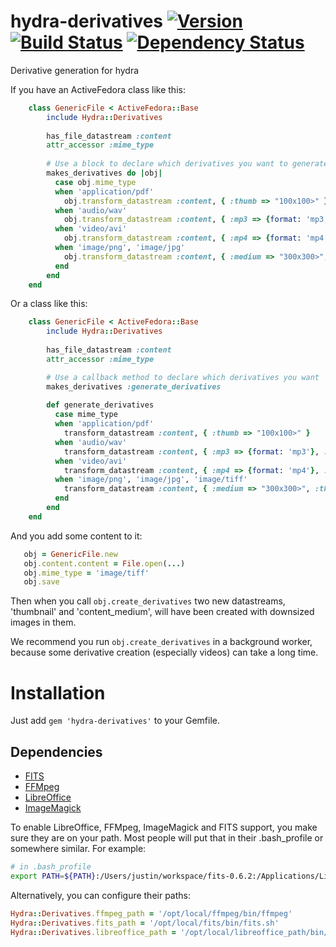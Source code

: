 # hydra-derivatives [![Version](https://badge.fury.io/rb/hydra-derivatives.png)](http://badge.fury.io/rb/hydra-derivatives) [![Build Status](https://travis-ci.org/projecthydra/hydra-derivatives.png?branch=master)](https://travis-ci.org/projecthydra/hydra-derivatives) [![Dependency Status](https://gemnasium.com/projecthydra/hydra-derivatives.png)](https://gemnasium.com/projecthydra/hydra-derivatives)

Derivative generation for hydra

If you have an ActiveFedora class like this:
```ruby
    class GenericFile < ActiveFedora::Base
        include Hydra::Derivatives
        
        has_file_datastream :content
        attr_accessor :mime_type
        
        # Use a block to declare which derivatives you want to generate
        makes_derivatives do |obj| 
          case obj.mime_type
          when 'application/pdf'
            obj.transform_datastream :content, { :thumb => "100x100>" }
          when 'audio/wav'
            obj.transform_datastream :content, { :mp3 => {format: 'mp3'}, :ogg => {format: 'ogg'} }, processor: :audio
          when 'video/avi'
            obj.transform_datastream :content, { :mp4 => {format: 'mp4'}, :webm => {format: 'webm'} }, processor: :video
          when 'image/png', 'image/jpg'
            obj.transform_datastream :content, { :medium => "300x300>", :thumb => "100x100>" }
          end
        end
    end
```

Or a class like this:

```ruby
    class GenericFile < ActiveFedora::Base
        include Hydra::Derivatives
    
        has_file_datastream :content
        attr_accessor :mime_type

        # Use a callback method to declare which derivatives you want
        makes_derivatives :generate_derivatives
        
        def generate_derivatives
          case mime_type
          when 'application/pdf'
            transform_datastream :content, { :thumb => "100x100>" }
          when 'audio/wav'
            transform_datastream :content, { :mp3 => {format: 'mp3'}, :ogg => {format: 'ogg'} }, processor: :audio
          when 'video/avi'
            transform_datastream :content, { :mp4 => {format: 'mp4'}, :webm => {format: 'webm'} }, processor: :video
          when 'image/png', 'image/jpg', 'image/tiff'
            transform_datastream :content, { :medium => "300x300>", :thumb => {size: "100x100>", datastream: 'thumbnail'} }
          end
        end
    end
```

And you add some content to it:

```ruby
   obj = GenericFile.new
   obj.content.content = File.open(...)
   obj.mime_type = 'image/tiff'
   obj.save
```

Then when you call `obj.create_derivatives` two new datastreams, 'thumbnail' and 'content_medium', will have been created with downsized images in them.

We recommend you run `obj.create_derivatives` in a background worker, because some derivative creation (especially videos) can take a long time.

# Installation 

Just add `gem 'hydra-derivatives'` to your Gemfile.

## Dependencies

* [FITS](http://fitstool.org/)
* [FFMpeg](http://www.ffmpeg.org/)
* [LibreOffice](https://www.libreoffice.org/)
* [ImageMagick](http://www.imagemagick.org/)

To enable LibreOffice, FFMpeg, ImageMagick and FITS support, you make sure they are on your path.  Most people will put that in their .bash_profile or somewhere similar.  For example:

```bash
# in .bash_profile
export PATH=${PATH}:/Users/justin/workspace/fits-0.6.2:/Applications/LibreOffice.app/Contents/MacOS
```

Alternatively, you can configure their paths:
```ruby
Hydra::Derivatives.ffmpeg_path = '/opt/local/ffmpeg/bin/ffmpeg'
Hydra::Derivatives.fits_path = '/opt/local/fits/bin/fits.sh'
Hydra::Derivatives.libreoffice_path = '/opt/local/libreoffice_path/bin/soffice'
```

